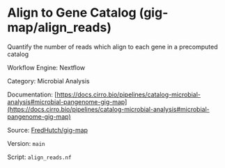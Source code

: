 # Align to Gene Catalog (gig-map/align_reads)

Quantify the number of reads which align to each gene in a precomputed catalog


Workflow Engine: Nextflow


Category: Microbial Analysis


Documentation: [https://docs.cirro.bio/pipelines/catalog-microbial-analysis#microbial-pangenome-gig-map](https://docs.cirro.bio/pipelines/catalog-microbial-analysis#microbial-pangenome-gig-map)


Source: [FredHutch/gig-map](FredHutch/gig-map)


Version: `main`


Script: `align_reads.nf`
